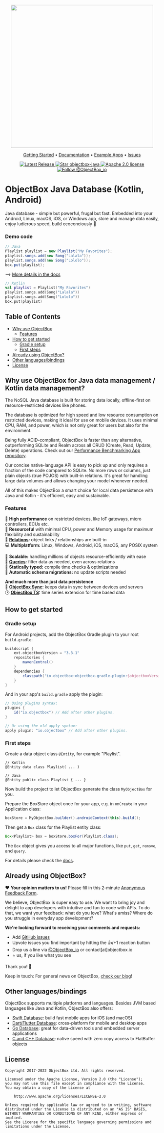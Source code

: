 <p align="center"><img width="466" src="https://raw.githubusercontent.com/objectbox/objectbox-java/master/logo.png"></p>

<p align="center">
  <a href="https://docs.objectbox.io/getting-started">Getting Started</a> •
  <a href="https://docs.objectbox.io">Documentation</a> •
  <a href="https://github.com/objectbox/objectbox-examples">Example Apps</a> •
  <a href="https://github.com/objectbox/objectbox-java/issues">Issues</a>
</p>

<p align="center">
  <a href="https://docs.objectbox.io/#objectbox-changelog">
    <img src="https://img.shields.io/github/v/release/objectbox/objectbox-java?color=7DDC7D&style=flat-square" alt="Latest Release">
  </a>
  <a href="https://github.com/objectbox/objectbox-java/stargazers">
    <img src="https://img.shields.io/github/stars/objectbox/objectbox-java?color=17A6A6&logo=github&style=flat-square" alt="Star objectbox-java">
  </a>
  <a href="https://github.com/objectbox/objectbox-java/blob/main/LICENSE.txt">
    <img src="https://img.shields.io/github/license/objectbox/objectbox-java?color=7DDC7D&logo=apache&style=flat-square" alt="Apache 2.0 license">
  </a>
  <a href="https://twitter.com/ObjectBox_io">
    <img src="https://img.shields.io/twitter/follow/objectbox_io?color=%20%2300aced&logo=twitter&style=flat-square" alt="Follow @ObjectBox_io">
  </a>
</p>

# ObjectBox Java Database (Kotlin, Android)

Java database - simple but powerful, frugal but fast. Embedded into your Android, Linux, macOS, iOS, or Windows app, store and manage data easily, enjoy ludicrous speed, build ecoconciously 💚 

### Demo code

```java
// Java
Playlist playlist = new Playlist("My Favorites");
playlist.songs.add(new Song("Lalala"));
playlist.songs.add(new Song("Lololo"));
box.put(playlist);
```
--> [More details in the docs](https://docs.objectbox.io/)

```kotlin
// Kotlin
val playlist = Playlist("My Favorites")
playlist.songs.add(Song("Lalala"))
playlist.songs.add(Song("Lololo"))
box.put(playlist)
```

## Table of Contents
- [Why use ObjectBox](#why-use-objectbox-for-java-data-management--kotlin-data-management)
  - [Features](#features)
- [How to get started](#how-to-get-started)
  - [Gradle setup](#gradle-setup)
  - [First steps](#first-steps)
- [Already using ObjectBox?](#already-using-objectbox)
- [Other languages/bindings](#other-languagesbindings)
- [License](#license)


## Why use ObjectBox for Java data management / Kotlin data management?

The NoSQL Java database is built for storing data locally, offline-first on resource-restricted devices like phones.

The database is optimized for high speed and low resource consumption on restricted devices, making it ideal for use on mobile devices. It uses minimal CPU, RAM, and power, which is not only great for users but also for the environment.

Being fully ACID-compliant, ObjectBox is faster than any alternative, outperforming SQLite and Realm across all CRUD (Create, Read, Update, Delete) operations. Check out our [Performance Benchmarking App repository](https://github.com/objectbox/objectbox-performance).

Our concise native-language API is easy to pick up and only requires a fraction of the code compared to SQLite. No more rows or columns, just plain objects (true POJOS) with built-in relations. It's great for handling large data volumes and allows changing your model whenever needed.

All of this makes ObjectBox a smart choice for local data persistence with Java and Kotlin - it's efficient, easy and sustainable.

### Features

🏁 **High performance** on restricted devices, like IoT gateways, micro controllers, ECUs etc.\
💚 **Resourceful** with minimal CPU, power and Memory usage for maximum flexibility and sustainability\
🔗 **[Relations](https://docs.objectbox.io/relations):** object links / relationships are built-in\
💻 **Multiplatform:** Linux, Windows, Android, iOS, macOS, any POSIX system

🌱 **Scalable:** handling millions of objects resource-efficiently with ease\
💐 **[Queries](https://docs.objectbox.io/queries):** filter data as needed, even across relations\
🦮 **Statically typed:** compile time checks & optimizations\
📃 **Automatic schema migrations:** no update scripts needed

**And much more than just data persistence**\
🔄 **[ObjectBox Sync](https://objectbox.io/sync/):** keeps data in sync between devices and servers\
🕒 **[ObjectBox TS](https://objectbox.io/time-series-database/):** time series extension for time based data

## How to get started
### Gradle setup

For Android projects, add the ObjectBox Gradle plugin to your root `build.gradle`: 

```groovy
buildscript {
    ext.objectboxVersion = "3.3.1"
    repositories {        
        mavenCentral()    
    }
    dependencies {
        classpath("io.objectbox:objectbox-gradle-plugin:$objectboxVersion")
    }
}
```

And in your app's `build.gradle` apply the plugin:

```groovy
// Using plugins syntax:
plugins {
    id("io.objectbox") // Add after other plugins.
}

// Or using the old apply syntax:
apply plugin: "io.objectbox" // Add after other plugins.
```

### First steps

Create a data object class `@Entity`, for example "Playlist".
```
// Kotlin
@Entity data class Playlist( ... )

// Java
@Entity public class Playlist { ... }
```
Now build the project to let ObjectBox generate the class `MyObjectBox` for you.

Prepare the BoxStore object once for your app, e.g. in `onCreate` in your Application class:

```java
boxStore = MyObjectBox.builder().androidContext(this).build();
```

Then get a `Box` class for the Playlist entity class:

```java
Box<Playlist> box = boxStore.boxFor(Playlist.class);
```

The `Box` object gives you access to all major functions, like `put`, `get`, `remove`, and `query`.

For details please check the [docs](https://docs.objectbox.io).     

## Already using ObjectBox?

❤ **Your opinion matters to us!** Please fill in this 2-minute [Anonymous Feedback Form](https://forms.gle/bdktGBUmL4m48ruj7).

We believe, ObjectBox is super easy to use. We want to bring joy and delight to app developers with intuitive and fun to code with APIs. To do that, we want your feedback: what do you love? What's amiss? Where do you struggle in everyday app development?

**We're looking forward to receiving your comments and requests:**
- Add [GitHub issues](https://github.com/ObjectBox/objectbox-java/issues) 
- Upvote issues you find important by hitting the 👍/+1 reaction button
- Drop us a line via [@ObjectBox_io](https://twitter.com/ObjectBox_io/) or contact[at]objectbox.io
- ⭐ us, if you like what you see 

Thank you! 🙏

Keep in touch: For general news on ObjectBox, [check our blog](https://objectbox.io/blog)!

## Other languages/bindings

ObjectBox supports multiple platforms and languages.
Besides JVM based languages like Java and Kotlin, ObjectBox also offers: 

* [Swift Database](https://github.com/objectbox/objectbox-swift): build fast mobile apps for iOS (and macOS) 
* [Dart/Flutter Database](https://github.com/objectbox/objectbox-dart): cross-platform for mobile and desktop apps 
* [Go Database](https://github.com/objectbox/objectbox-go): great for data-driven tools and embedded server applications 
* [C and C++ Database](https://github.com/objectbox/objectbox-c): native speed with zero copy access to FlatBuffer objects


## License

    Copyright 2017-2022 ObjectBox Ltd. All rights reserved.
    
    Licensed under the Apache License, Version 2.0 (the "License");
    you may not use this file except in compliance with the License.
    You may obtain a copy of the License at
    
        http://www.apache.org/licenses/LICENSE-2.0
    
    Unless required by applicable law or agreed to in writing, software
    distributed under the License is distributed on an "AS IS" BASIS,
    WITHOUT WARRANTIES OR CONDITIONS OF ANY KIND, either express or implied.
    See the License for the specific language governing permissions and
    limitations under the License.
